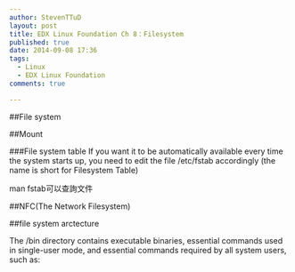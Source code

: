 ```yaml
---
author: StevenTTuD
layout: post
title: EDX Linux Foundation Ch 8：Filesystem
published: true
date: 2014-09-08 17:36
tags:
  - Linux
  - EDX Linux Foundation
comments: true

---
```

##File system

##Mount


###File system table
 If you want it to be automatically available every time the system starts up, you need to edit the file /etc/fstab accordingly (the name is short for Filesystem Table)

 man fstab可以查詢文件

##NFC(The Network Filesystem)

##file system arctecture

The /bin directory contains executable binaries, essential commands used in single-user mode, and essential commands required by all system users, such as: